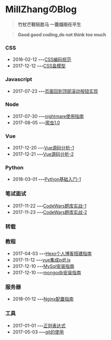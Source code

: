 # MillZhangのBlog

> **竹杖芒鞋轻胜马 一蓑烟雨任平生**

> **Good good coding,do not think too much**

### CSS

* 2016-02-12 **---**[CSS编码规范](https://github.com/MillZhang/MarkdownBlog/issues/1)
* 2017-12-12 **---**[CSS盒模型](https://github.com/MillZhang/MarkdownBlog/issues/17)

### Javascript

* 2017-07-23 **---**[页面回到顶部滚动按钮实现](https://github.com/MillZhang/MarkdownBlog/issues/16)

### Node

* 2017-07-30 **---**[nightmare使用指南](https://github.com/MillZhang/MarkdownBlog/issues/14)
* 2017-08-05 **---**[爬虫1.0](https://github.com/MillZhang/MarkdownBlog/issues/15)

### Vue

* 2017-12-20 **---**[Vue源码分析-1](https://github.com/MillZhang/MarkdownBlog/issues/3)
* 2017-12-21 **---**[Vue源码分析-2](https://github.com/MillZhang/MarkdownBlog/issues/4)

### Python

* 2018-03-01 **---**[Python基础入门-1](https://github.com/MillZhang/MarkdownBlog/issues/2)


### 笔试面试

* 2017-11-22 **---**[CodeWars题库实战-1](https://github.com/MillZhang/MarkdownBlog/issues/7)
* 2017-11-23 **---**[CodeWars题库实战-2](https://github.com/MillZhang/MarkdownBlog/issues/8)

### 转载

### 教程

* 2017-04-03 **---**[Hexo个人博客搭建指南](https://github.com/MillZhang/MarkdownBlog/issues/6)
* 2017-11-12 **---**[vue集成pdf.js](https://github.com/MillZhang/MarkdownBlog/issues/10)
* 2017-12-10 **---**[MySql安装指南](https://github.com/MillZhang/MarkdownBlog/issues/11)
* 2017-12-10 **---**[mongodb安装指南](https://github.com/MillZhang/MarkdownBlog/issues/12)

### 服务器

* 2018-01-12 **---**[Nginx配置指南](https://github.com/MillZhang/MarkdownBlog/issues/9)

### 工具

* 2017-01-01 **---**[正则表达式](https://github.com/MillZhang/MarkdownBlog/issues/5)
* 2017-05-03 **---**[git的使用](https://github.com/MillZhang/MarkdownBlog/issues/13)